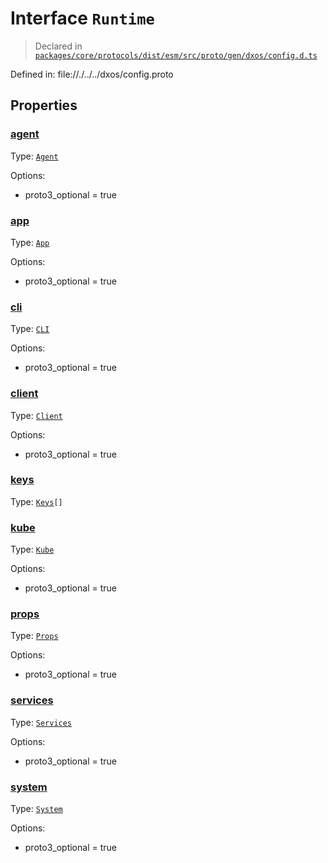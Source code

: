 # Interface `Runtime`
> Declared in [`packages/core/protocols/dist/esm/src/proto/gen/dxos/config.d.ts`]()

Defined in:
   file://./../../dxos/config.proto
## Properties
### [agent]()
Type: <code>[Agent](/api/@dxos/config/interfaces/Agent)</code>

Options:
  - proto3_optional = true

### [app]()
Type: <code>[App](/api/@dxos/config/interfaces/App)</code>

Options:
  - proto3_optional = true

### [cli]()
Type: <code>[CLI](/api/@dxos/config/interfaces/CLI)</code>

Options:
  - proto3_optional = true

### [client]()
Type: <code>[Client](/api/@dxos/config/interfaces/Client)</code>

Options:
  - proto3_optional = true

### [keys]()
Type: <code>[Keys](/api/@dxos/config/interfaces/Keys)[]</code>



### [kube]()
Type: <code>[Kube](/api/@dxos/config/interfaces/Kube)</code>

Options:
  - proto3_optional = true

### [props]()
Type: <code>[Props](/api/@dxos/config/interfaces/Props)</code>

Options:
  - proto3_optional = true

### [services]()
Type: <code>[Services](/api/@dxos/config/interfaces/Services)</code>

Options:
  - proto3_optional = true

### [system]()
Type: <code>[System](/api/@dxos/config/interfaces/System)</code>

Options:
  - proto3_optional = true

    
